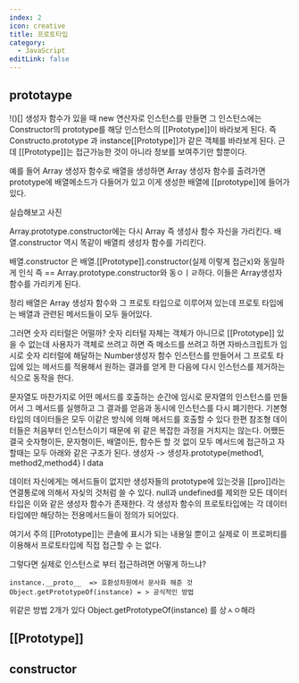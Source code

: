 ```yaml
---
index: 2
icon: creative
title: 프로토타입
category:
  - JavaScript
editLink: false
---
```


## prototaype

!()[]
생성자 함수가 있을 때 new 연산자로 인스턴스를 만들면 그 인스턴스에는 Constructor의 prototype를 해당 인스턴스의 [[Prototype]]이 바라보게 된다. 
즉 Constructo.prototype 과 instance[[Prototype]]가 같은 객체를 바라보게 된다.
근데 [[Prototype]]는 접근가능한 것이 아니라 정보를 보여주기만 할뿐이다.

예를 들어 Array 생성자 함수로 배열을 생성하면 Array 생성자 함수를 출려가면 prototype에 배열메소드가 다들어가 있고 이게 생성한 배열에 [[prototype]]에 들어가 있다. 


실습해보고 사진 

Array.prototype.constructor에는 다시 Array 즉 생성사 함수 자신을 가리킨다. 
배열.constructor 역시 똑같이 배열릐 생성자 함수를 가리킨다.


배열.constructor 은 배열.[[Prototype]].constructor(실제 이렇게 접근x)와 동일하게 인식
즉 == Array.prototype.constructor와 동ㅇㅣㄹ하다. 
이들은 Array생성자 함수를 가리키게 된다.

정리 배열은 Array 생성자 함수와 그 프로토 타입으로 이루어져 있는데 프로토 타입에는 배열과 관련된 메서드들이 모두 들어있다.

그러면 숫자 리터럴은 어떨까? 숫자 리터털 자체는 객체가 아니므로 [[Prototype]] 있을 수 없는데 사용자가 객체로 쓰려고 하면 즉 메소드를 쓰려고 하면 자바스크립트가 임시로 숫자 리터럴에 해달하는 Number생성자 함수 인스턴스를 만들어서 그 프로토 타입에 있는 메서드를 적용해서 원하는 결과를 얻게 한 다음에 다시 인스턴스를 제거하는 식으로 동작을 한다.

문자열도 마찬가지로 어떤 메서드를 호출하는 순간에 임시로 문자열의 인스턴스를 만들어서 그 메서드를 실행하고 그 결과를 얻음과 동시에 인스턴스를 다시 폐기한다. 기본형 타입의 데이터들은 모두 이같은 방식에 의해 메서드를 호출할 수 있다
한편 참조형 데이터들은 처음부터 인스턴스이기 때문에 위 같은 복잡한 과정을 거치지는 않는다.
어쨌든 결국 숫자형이든, 문자형이든, 배열이든, 함수든 할 것 없이 모두 메서드에 접근하고 자 할때는 
모두 아래와 같은 구조가 된다. 
생성자 -> 생성자.prototype{method1, method2,method4}
 l
data

데이터 자신에게는 메서드들이 없지만 생성자들의 prototype에 있는것을 [[pro]]라는 연결통로에 의해서 자싲의 것처럼 쓸 수 있다. 
null과 undefined를 제외한 모든 데이터 타입은 이와 같은 생성자 함수가 존재한다. 각 생성자 함수의 프로토타입에는 각 데이터 타입에만 해당하는 전용메서드들이 정의가 되어있다.

여기서 주의 [[Prototype]]는 콘솔에 표시가 되는 내용일 뿐이고 실제로 이 프로퍼티를 이용해서 프로토타입에 직접 접근할 수 는 없다.

그렇다면 실제로 인스턴스로 부터 접근하려면 어떻게 하느냐?
```
instance.__proto__  => 호환성차원에서 문사화 해준 것 
Object.getPrototypeOf(instance) = > 공식적인 방법
```
위같은 방법 2개가 있다
Object.getPrototypeOf(instance) 를 상ㅅㅇ해라
## [[Prototype]]
## constructor